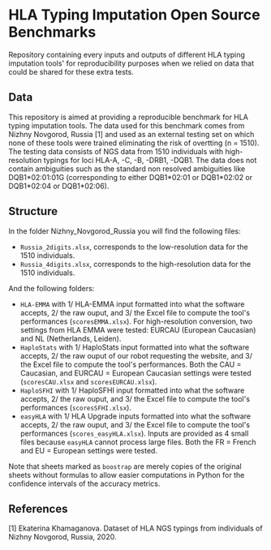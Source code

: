 # HLA Typing Imputation Open Source Benchmarks
Repository containing every inputs and outputs of different HLA typing imputation tools' for 
reproducibility purposes when we relied on data that could be shared for these extra tests.

## Data
This repository is aimed at providing a reproducible benchmark for HLA typing imputation tools. The data
used for this benchmark comes from Nizhny Novgorod, Russia [1] and used as an external testing set on which
none of these tools were trained eliminating the risk of overtting (n = 1510). The testing data consists of NGS
data from 1510 individuals with high-resolution typings for loci HLA-A, -C, -B, -DRB1, -DQB1. The data does not contain
ambiguities such as the standard non resolved ambiguities like DQB1\*02:01:01G (corresponding to either DQB1\*02:01 or 
DQB1\*02:02 or DQB1\*02:04 or DQB1\*02:06). 

## Structure
In the folder Nizhny_Novgorod_Russia you will find the following files:

- `Russia_2digits.xlsx`, corresponds to the low-resolution data for the 1510 individuals.
- `Russia_4digits.xlsx`, corresponds to the high-resolution data for the 1510 individuals.


And the following folders:

- `HLA-EMMA` with 1/ HLA-EMMA input formatted into what the software accepts, 2/ the raw ouput, and 3/ the Excel file to
compute the tool's performances (`scoresEMMA.xlsx`). For high-resolution conversion, two settings from HLA EMMA were 
tested: EURCAU (European Caucasian) and NL (Netherlands, Leiden).
- `HaploStats` with 1/ HaploStats input formatted into what the software accepts, 2/ the raw ouput of our robot requesting
the website, and 3/ the Excel file to compute the tool's performances. Both the CAU = Caucasian, and EURCAU = European 
Caucasian settings were tested (`scoresCAU.xlsx` and `scoresEURCAU.xlsx`).
- `HaploSFHI` with 1/ HaploSFHI input formatted into what the software accepts, 2/ the raw ouput, and 3/ the Excel file to
compute the tool's performances (`scoresSFHI.xlsx`).
- `easyHLA` with 1/ HLA Upgrade inputs formatted into what the software accepts, 2/ the raw ouput, and 3/ the Excel file to
compute the tool's performances (`scores_easyHLA.xlsx`). Inputs are provided as 4 small files because `easyHLA` cannot
process large files. Both the FR = French and EU = European settings were tested.

Note that sheets marked as `boostrap` are merely copies of the original sheets without formulas to allow easier 
computations in Python for the confidence intervals of the accuracy metrics.

## References
[1] Ekaterina Khamaganova. Dataset of HLA NGS typings from individuals of Nizhny Novgorod, Russia, 2020.
